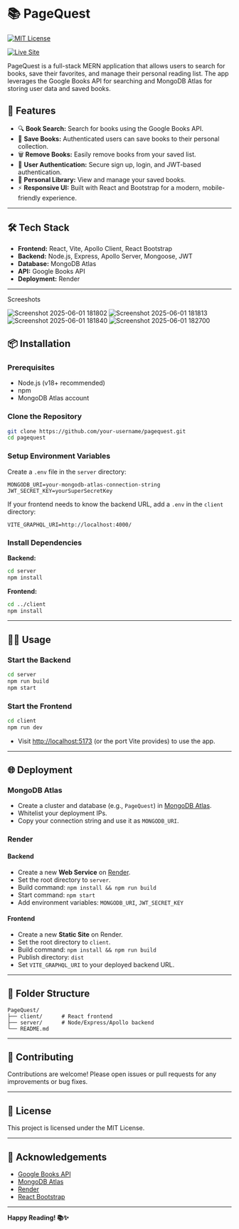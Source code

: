 # 📚 PageQuest

[![MIT License](https://img.shields.io/badge/License-MIT-yellow.svg)](./LICENSE)

[![Live Site](https://img.shields.io/badge/Live%20Site-PageQuest-blue?style=for-the-badge&logo=render)](https://pagequest-1.onrender.com)

PageQuest is a full-stack MERN application that allows users to search for books, save their favorites, and manage their personal reading list. The app leverages the Google Books API for searching and MongoDB Atlas for storing user data and saved books.

## 🚀 Features

- 🔍 **Book Search:** Search for books using the Google Books API.
- 💾 **Save Books:** Authenticated users can save books to their personal collection.
- 🗑️ **Remove Books:** Easily remove books from your saved list.
- 📝 **User Authentication:** Secure sign up, login, and JWT-based authentication.
- 📖 **Personal Library:** View and manage your saved books.
- ⚡ **Responsive UI:** Built with React and Bootstrap for a modern, mobile-friendly experience.

---

## 🛠️ Tech Stack

- **Frontend:** React, Vite, Apollo Client, React Bootstrap
- **Backend:** Node.js, Express, Apollo Server, Mongoose, JWT
- **Database:** MongoDB Atlas
- **API:** Google Books API
- **Deployment:** Render

---

Screeshots

![Screenshot 2025-06-01 181802](https://github.com/user-attachments/assets/ce99c739-11c7-41cb-9762-fc9813b90310)
![Screenshot 2025-06-01 181813](https://github.com/user-attachments/assets/dd4387d3-40cd-4842-aa39-b8387d27ad7f)
![Screenshot 2025-06-01 181840](https://github.com/user-attachments/assets/cd60ae60-fd5e-492c-9618-c354f5a76fcf)
![Screenshot 2025-06-01 182700](https://github.com/user-attachments/assets/b4f30893-398a-4142-a318-c0d1ddcde8e1)

## 📦 Installation

### Prerequisites

- Node.js (v18+ recommended)
- npm
- MongoDB Atlas account

### Clone the Repository

```sh
git clone https://github.com/your-username/pagequest.git
cd pagequest
```

### Setup Environment Variables

Create a `.env` file in the `server` directory:

```
MONGODB_URI=your-mongodb-atlas-connection-string
JWT_SECRET_KEY=yourSuperSecretKey
```

If your frontend needs to know the backend URL, add a `.env` in the `client` directory:

```
VITE_GRAPHQL_URI=http://localhost:4000/
```

### Install Dependencies

**Backend:**
```sh
cd server
npm install
```

**Frontend:**
```sh
cd ../client
npm install
```

---

## 🧑‍💻 Usage

### Start the Backend

```sh
cd server
npm run build
npm start
```

### Start the Frontend

```sh
cd client
npm run dev
```

- Visit [http://localhost:5173](http://localhost:5173) (or the port Vite provides) to use the app.

---

## 🌐 Deployment

### MongoDB Atlas

- Create a cluster and database (e.g., `PageQuest`) in [MongoDB Atlas](https://www.mongodb.com/cloud/atlas).
- Whitelist your deployment IPs.
- Copy your connection string and use it as `MONGODB_URI`.

### Render

#### Backend

- Create a new **Web Service** on [Render](https://render.com/).
- Set the root directory to `server`.
- Build command: `npm install && npm run build`
- Start command: `npm start`
- Add environment variables: `MONGODB_URI`, `JWT_SECRET_KEY`

#### Frontend

- Create a new **Static Site** on Render.
- Set the root directory to `client`.
- Build command: `npm install && npm run build`
- Publish directory: `dist`
- Set `VITE_GRAPHQL_URI` to your deployed backend URL.

---

## 🧩 Folder Structure

```
PageQuest/
├── client/      # React frontend
├── server/      # Node/Express/Apollo backend
└── README.md
```

---

## 🤝 Contributing

Contributions are welcome! Please open issues or pull requests for any improvements or bug fixes.

---

## 📄 License

This project is licensed under the MIT License.

---

## 🙏 Acknowledgements

- [Google Books API](https://developers.google.com/books/)
- [MongoDB Atlas](https://www.mongodb.com/cloud/atlas)
- [Render](https://render.com/)
- [React Bootstrap](https://react-bootstrap.github.io/)

---

**Happy Reading! 📚✨**
